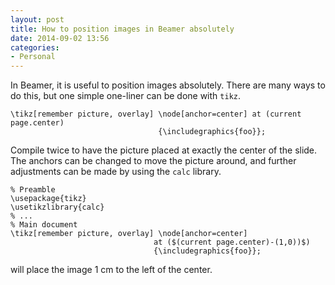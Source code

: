 ```yaml
---
layout: post
title: How to position images in Beamer absolutely
date: 2014-09-02 13:56
categories:
- Personal
---
```

In Beamer, it is useful to position images absolutely. 
There are many ways to do this, but one simple one-liner can be done with `tikz`.
<!--more-->

    \tikz[remember picture, overlay] \node[anchor=center] at (current page.center) 
                                     {\includegraphics{foo}};

Compile twice to have the picture placed at exactly the center of the slide.
The anchors can be changed to move the picture around, and further adjustments can be made by using the `calc` library.

    % Preamble
    \usepackage{tikz}
    \usetikzlibrary{calc}
    % ...
    % Main document
    \tikz[remember picture, overlay] \node[anchor=center] 
                                    at ($(current page.center)-(1,0))$) 
                                    {\includegraphics{foo}};

will place the image 1 cm to the left of the center.
